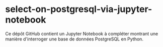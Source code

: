# select-on-postgresql-via-jupyter-notebook

Ce dépôt GitHub contient un Jupyter Notebook à compléter montrant une manière d'interroger une base de données PostgreSQL en Python.
